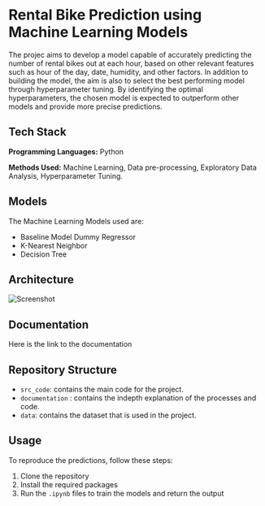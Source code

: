 
# Rental Bike Prediction using Machine Learning Models

The projec aims to develop a model capable of accurately predicting the number of rental bikes out at each hour, based on other relevant features such as hour of the day, date, humidity, and other factors. In addition to building the model, the aim is also to select the best performing model through hyperparameter tuning. By identifying the optimal hyperparameters, the chosen model is expected to outperform other models and provide more precise predictions.


## Tech Stack

**Programming Languages:** Python

**Methods Used:** Machine Learning, Data pre-processing, Exploratory Data Analysis, Hyperparameter Tuning.


## Models

The Machine Learning Models used are:

- Baseline Model Dummy Regressor
- K-Nearest Neighbor
- Decision Tree
## Architecture 
![Screenshot](file:///Users/bharathsimha/Downloads/GITAM_PROJECT/D14_MINI_PROJECT/Architecture.png)
## Documentation

Here is the link to the documentation


## Repository Structure

 - `src_code`: contains the main code for the project.
 - `documentation` : contains the indepth explanation of the processes and code.
 - `data`: contains the dataset that is used in the project.
## Usage

To reproduce the predictions, follow these steps:

1. Clone the repository
2. Install the required packages
3. Run the `.ipynb` files to train the models and return the output
   
